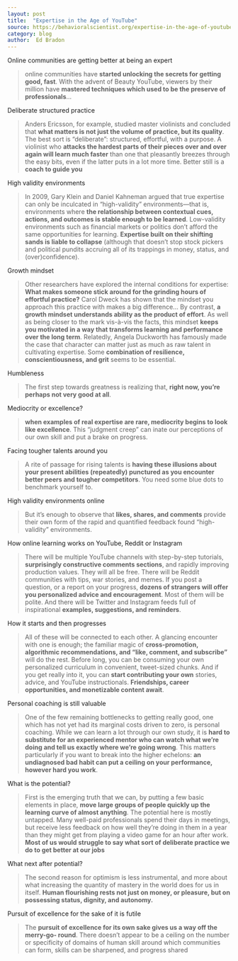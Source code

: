 ```yaml
---
layout: post
title:  "Expertise in the Age of YouTube"
source: https://behavioralscientist.org/expertise-in-the-age-of-youtube/
category: blog
author:  Ed Bradon
---
```


Online communities are getting better at being an expert

> online communities have **started unlocking the secrets for getting good, fast**. With the advent of Beauty YouTube, viewers by their million have **mastered techniques which used to be the preserve of professionals**...

Deliberate structured practice

>  Anders Ericsson, for example, studied master violinists and concluded that **what matters is not just the volume of practice, but its quality**. The best sort is “deliberate”: structured, effortful, with a purpose. A violinist who **attacks the hardest parts of their pieces over and over again will learn much faster** than one that pleasantly breezes through the easy bits, even if the latter puts in a lot more time. Better still is a **coach to guide you**

High validity environments

>  In 2009, Gary Klein and Daniel Kahneman argued that true expertise can only be inculcated in “high-validity” environments—that is, environments where **the relationship between contextual cues, actions, and outcomes is stable enough to be learned**. Low-validity environments such as fi nancial markets or politics don’t afford the same opportunities for learning. **Expertise built on their shifting sands is liable to collapse** (although that doesn’t stop stock pickers and political pundits accruing all of its trappings in money, status, and (over)con fidence).

Growth mindset

> Other researchers have explored the internal conditions for expertise: **What makes someone stick around for the grinding hours of effortful practice?** Carol Dweck has shown that the mindset you approach this practice with makes a big difference...  By contrast, **a growth mindset understands ability as the product of effort**. As well as being closer to the mark vis-à-vis the facts, this mindset **keeps you motivated in a way that transforms learning and performance over the long term**. Relatedly, Angela Duckworth has famously made the case that character can matter just as much as raw talent in cultivating expertise. Some **combination of resilience, conscientiousness, and grit** seems to be essential.

Humbleness

> The  first step towards greatness is realizing that, **right now, you’re perhaps not very good at all**.

Mediocrity or excellence?

> **when examples of real expertise are rare, mediocrity begins to look like excellence**. This “judgment creep” can in ate our perceptions of our own skill and put a brake on progress.

Facing tougher talents around you

> A rite of passage for rising talents is **having these illusions about your present abilities (repeatedly) punctured as you encounter better peers and tougher competitors**. You need some blue dots to benchmark yourself to.

High validity environments online

>  But it’s enough to observe that **likes, shares, and comments** provide their own form of the rapid and quanti fied feedback found “high-validity” environments.

How online learning works on YouTube, Reddit or Instagram

>  There will be multiple YouTube channels with step-by-step tutorials, **surprisingly constructive comments sections**, and rapidly improving production values. They will all be free. There will be Reddit communities with tips, war stories, and memes. If you post a question, or a report on your progress, **dozens of strangers will offer you personalized advice and encouragement**. Most of them will be polite. And there will be Twitter and Instagram feeds full of inspirational **examples, suggestions, and reminders**.

How it starts and then progresses

> All of these will be connected to each other. A glancing encounter with one is enough; the familiar magic of **cross-promotion, algorithmic recommendations, and “like, comment, and subscribe”** will do the rest. Before long, you can be consuming your own personalized curriculum in convenient, tweet-sized chunks. And if you get really into it, you can **start contributing your own** stories, advice, and YouTube instructionals. **Friendships, career opportunities, and monetizable content await**.

Personal coaching is still valuable

> One of the few remaining bottlenecks to getting really good, one which has not yet had its marginal costs driven to zero, is personal coaching. While we can learn a lot through our own study, it is **hard to substitute for an experienced mentor who can watch what we’re doing and tell us exactly where we’re going wrong**. This matters particularly if you want to break into the higher echelons: **an undiagnosed bad habit can put a ceiling on your performance, however hard you work**.

What is the potential?

> First is the emerging truth that we can, by putting a few basic elements in place, **move large groups of people quickly up the learning curve of almost anything**. The potential here is mostly untapped. Many well-paid professionals spend their days in meetings, but receive less feedback on how well they’re doing in them in a year than they might get from playing a video game for an hour after work. **Most of us would struggle to say what sort of deliberate practice we do to get better at our jobs**

What next after potential?

> The second reason for optimism is less instrumental, and more about what increasing the quantity of mastery in the world does for us in itself. **Human fl ourishing rests not just on money, or pleasure, but on possessing status, dignity, and autonomy.**

Pursuit of excellence for the sake of it is futile

> The **pursuit of excellence for its own sake gives us a way off the merry-go- round**. There doesn’t appear to be a ceiling on the number or speci ficity of domains of human skill around which communities can form, skills can be sharpened, and progress shared
